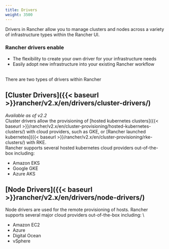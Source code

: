```yaml
---
title: Drivers
weight: 3500
---
```


Drivers in Rancher allow you to manage clusters and nodes across a variety of infrastructure types within the Rancher UI.

### Rancher drivers enable
*  The flexibility to create your own driver for your infrastructure needs
*  Easily adopt new infrastructure into your existing Rancher workflow

\
There are two types of drivers within Rancher
## [Cluster Drivers]({{< baseurl >}}rancher/v2.x/en/drivers/cluster-drivers/)

_Available as of v2.2_ \
Cluster drivers allow the provisioning of [hosted kubernetes clusters]({{< baseurl >}}/rancher/v2.x/en/cluster-provisioning/hosted-kubernetes-clusters/) with cloud providers, such as GKE, or [Rancher launched kubernetes]({{< baseurl >}}/rancher/v2.x/en/cluster-provisioning/rke-clusters/) with RKE. \
Rancher supports several hosted kubernetes cloud providers out-of-the-box including:

*  Amazon EKS
*  Google GKE
*  Azure AKS

## [Node Drivers]({{< baseurl >}}rancher/v2.x/en/drivers/node-drivers/)  

Node drivers are used for the remote provisioning of hosts. Rancher supports several major cloud providers out-of-the-box including: \


*   Amazon EC2
*   Azure
*   Digital Ocean
*   vSphere

